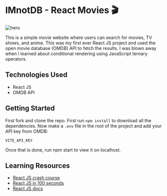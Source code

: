 # IMnotDB - React Movies 🎬

![hero](https://github.com/anav5704/Movie-React/blob/main/docs/imnotdb.png)

This is a simple movie website where users can search for movies, TV shows, and anime. This was my first ever React JS project and used the open movie database  (OMDB) API to fetch the results. I was blown away when I learned about conditional rendering using JavaScript ternary operators.

## Technologies Used

- React JS
- OMDB API

## Getting Started

First fork and clone the repo. First run ```npm install``` to download all the dependencies. Now make a ```.env``` file in the root of the project and add your API key from OMDB:

```
VITE_API_KEY
```

Once that is done, run npm start to view it on localhost.

## Learning Resources

- [React JS crash course](https://www.youtube.com/watch?v=b9eMGE7QtTk)
- [React JS in 100 seconds](https://www.youtube.com/watch?v=HyWYpM_S-2c)
- [React JS docs](https://react.dev/)
    
